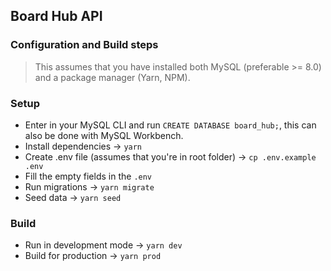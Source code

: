## Board Hub API 

### Configuration and Build steps
> This assumes that you have installed both MySQL (preferable >= 8.0) and a package manager (Yarn, NPM).

### Setup
- Enter in your MySQL CLI and run `CREATE DATABASE board_hub;`, this can also be done with MySQL Workbench.
- Install dependencies → `yarn`
- Create .env file (assumes that you're in root folder) → `cp .env.example .env`
- Fill the empty fields in the `.env`
- Run migrations → `yarn migrate`
- Seed data → `yarn seed`

### Build
- Run in development mode → `yarn dev`
- Build for production → `yarn prod`
